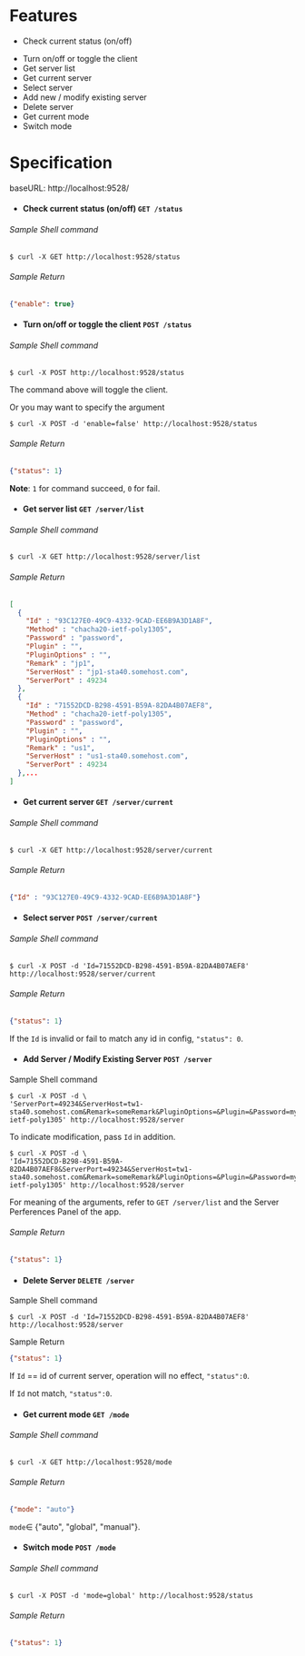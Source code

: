 # Features

* Check current status (on/off)

- Turn on/off or toggle the client
- Get server list
- Get current server
- Select server
- Add new / modify existing server
- Delete server
- Get current mode
- Switch mode

# Specification

baseURL: http://localhost:9528/

- #### Check current status (on/off)  `GET /status`

###### Sample Shell command

```shell
$ curl -X GET http://localhost:9528/status
```

###### Sample Return

```json
{"enable": true}
```

- #### Turn on/off or toggle the client  `POST /status`

###### Sample Shell command

```shell
$ curl -X POST http://localhost:9528/status
```

The command above will toggle the client.

Or you may want to specify the argument

```shell
$ curl -X POST -d 'enable=false' http://localhost:9528/status 
```

###### Sample Return

```json
{"status": 1}
```

**Note**: `1` for command succeed, `0` for fail.

- #### Get server list  `GET /server/list`

###### Sample Shell command

```shell
$ curl -X GET http://localhost:9528/server/list
```

###### Sample Return

```json
[
  {
    "Id" : "93C127E0-49C9-4332-9CAD-EE6B9A3D1A8F",
    "Method" : "chacha20-ietf-poly1305",
    "Password" : "password",
    "Plugin" : "",
    "PluginOptions" : "",
    "Remark" : "jp1",
    "ServerHost" : "jp1-sta40.somehost.com",
    "ServerPort" : 49234
  },
  {
    "Id" : "71552DCD-B298-4591-B59A-82DA4B07AEF8",
    "Method" : "chacha20-ietf-poly1305",
    "Password" : "password",
    "Plugin" : "",
    "PluginOptions" : "",
    "Remark" : "us1",
    "ServerHost" : "us1-sta40.somehost.com",
    "ServerPort" : 49234
  },...
]
```

- #### Get current server `GET /server/current`

###### Sample Shell command

```shell
$ curl -X GET http://localhost:9528/server/current
```

###### Sample Return

```json
{"Id" : "93C127E0-49C9-4332-9CAD-EE6B9A3D1A8F"}
```

- #### Select server  `POST /server/current`

###### Sample Shell command

```shell
$ curl -X POST -d 'Id=71552DCD-B298-4591-B59A-82DA4B07AEF8' http://localhost:9528/server/current
```

###### Sample Return

```json
{"status": 1}
```

If the `Id` is invalid or fail to match any id in config, `"status": 0`. 

- #### Add Server / Modify Existing Server  `POST /server `

Sample Shell command

```shell
$ curl -X POST -d \
'ServerPort=49234&ServerHost=tw1-sta40.somehost.com&Remark=someRemark&PluginOptions=&Plugin=&Password=myPassword&Method=chacha20-ietf-poly1305' http://localhost:9528/server
```

To indicate modification, pass `Id`  in addition.

```shell
$ curl -X POST -d \
'Id=71552DCD-B298-4591-B59A-82DA4B07AEF8&ServerPort=49234&ServerHost=tw1-sta40.somehost.com&Remark=someRemark&PluginOptions=&Plugin=&Password=myPassword&Method=chacha20-ietf-poly1305' http://localhost:9528/server
```

For meaning of the arguments, refer to `GET /server/list` and the Server Perferences Panel of the app.

###### Sample Return

```json
{"status": 1}
```

- #### Delete Server  `DELETE /server`

Sample Shell command

```shell
$ curl -X POST -d 'Id=71552DCD-B298-4591-B59A-82DA4B07AEF8' http://localhost:9528/server
```

Sample Return

```json
{"status": 1}
```

If `Id` == id of current server, operation will no effect, `"status":0`.

If `Id` not match, `"status":0`.

- #### Get current mode  `GET /mode`

###### Sample Shell command

```shell
$ curl -X GET http://localhost:9528/mode
```

###### Sample Return

```json
{"mode": "auto"}
```

 `mode`∈ {"auto", "global", "manual"}.

- #### Switch mode  `POST /mode`

###### Sample Shell command

```shell
$ curl -X POST -d 'mode=global' http://localhost:9528/status
```

###### Sample Return

```json
{"status": 1}
```
